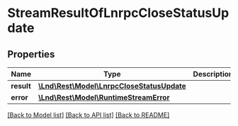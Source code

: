 # StreamResultOfLnrpcCloseStatusUpdate

## Properties
Name | Type | Description | Notes
------------ | ------------- | ------------- | -------------
**result** | [**\Lnd\Rest\Model\LnrpcCloseStatusUpdate**](LnrpcCloseStatusUpdate.md) |  | [optional] 
**error** | [**\Lnd\Rest\Model\RuntimeStreamError**](RuntimeStreamError.md) |  | [optional] 

[[Back to Model list]](../README.md#documentation-for-models) [[Back to API list]](../README.md#documentation-for-api-endpoints) [[Back to README]](../README.md)


